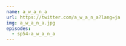 ```yaml
---
name: a_w_a_n_a
url: https://twitter.com/a_w_a_n_a?lang=ja
img: a_w_a_n_a.jpg
episodes:
  - sp54-a_w_a_n_a
---
```

